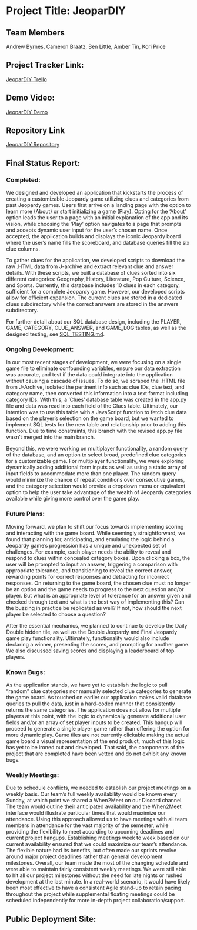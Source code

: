 # Project Title: JeoparDIY

## Team Members
Andrew Byrnes, Cameron Braatz, Ben Little, Amber Tin, Kori Price

## Project Tracker Link:
[JeoparDIY Trello](https://trello.com/b/H7kuLDWW/teamtbdsdtmspr2024)

## Demo Video:
[JeoparDIY Demo](https://github.com/byrne-saw/team_tbd_sdtm_spr_2024/blob/main/JeoparDIY_demo_video.mp4)

## Repository Link
[JeoparDIY Repository](https://github.com/byrne-saw/team_tbd_sdtm_spr_2024)

## Final Status Report:
### Completed:
We designed and developed an application that kickstarts the process of creating a customizable Jeopardy game utilizing clues and categories from past Jeopardy games. Users first arrive on a landing page with the option to learn more (About) or start initializing a game (Play). Opting for the ‘About’ option leads the user to a page with an initial explanation of the app and its vision, while choosing the ‘Play’ option navigates to a page that prompts and accepts dynamic user input for the user’s chosen name. Once accepted, the application builds and displays the iconic Jeopardy board where the user’s name fills the scoreboard, and database queries fill the six clue columns.

To gather clues for the application, we developed scripts to download the raw .HTML data from J-archive and extract relevant clue and answer details. With these scripts, we built a database of clues sorted into six different categories: Geography, History, Literature, Pop Culture, Science, and Sports. Currently, this database includes 10 clues in each category, sufficient for a complete Jeopardy game. However, our developed scripts allow for efficient expansion. The current clues are stored in a dedicated clues subdirectory while the correct answers are stored in the answers subdirectory.  

For further detail about our SQL database design, including the PLAYER, GAME, CATEGORY, CLUE_ANSWER, and GAME_LOG tables, as well as the designed testing, see 
 [SQL_TESTING.md](https://github.com/byrne-saw/team_tbd_sdtm_spr_2024/blob/main/SQL_TESTING.md).


### Ongoing Development:
In our most recent stages of development, we were focusing on a single game file to eliminate confounding variables, ensure our data extraction was accurate, and test if the data could integrate into the application without causing a cascade of issues. To do so, we scraped the .HTML file from J-Archive, isolated the pertinent info such as clue IDs, clue text, and category name, then converted this information into a text format including category IDs. With this, a ‘Clues’ database table was created in the app.py file and data was read into each field of the Clues table. Ultimately, our intention was to use this table with a JavaScript function to fetch clue data based on the player’s selection on the game board, but we wanted to implement SQL tests for the new table and relationship prior to adding this function. Due to time constraints, this branch with the revised app.py file wasn’t merged into the main branch. 

Beyond this, we were working on multiplayer functionality, a random query of the database, and an option to select broad, predefined clue categories for a customizable game. For multiplayer functionality, we were exploring dynamically adding additional form inputs as well as using a static array of input fields to accommodate more than one player. The random query would minimize the chance of repeat conditions over consecutive games, and the category selection would provide a dropdown menu or equivalent option to help the user take advantage of the wealth of Jeopardy categories available while giving more control over the game play.


### Future Plans:
Moving forward, we plan to shift our focus towards implementing scoring and interacting with the game board. While seemingly straightforward, we found that planning for, anticipating, and emulating the logic behind a Jeopardy game’s progression has a unique and unexpected set of challenges. For example, each player needs the ability to reveal and respond to clues within concealed category boxes. Upon clicking a box, the user will be prompted to input an answer, triggering a comparison with appropriate tolerance, and transitioning to reveal the correct answer, rewarding points for correct responses and detracting for incorrect responses. On returning to the game board, the chosen clue must no longer be an option and the game needs to progress to the next question and/or player. But what is an appropriate level of tolerance for an answer given and checked through text and what is the best way of implementing this? Can the buzzing in practice be replicated as well? If not, how should the next player be selected to choose a question? 

After the essential mechanics, we planned to continue to develop the Daily Double hidden tile, as well as the Double Jeopardy and Final Jeopardy game play functionality. Ultimately, functionality would also include declaring a winner, presenting the scores, and prompting for another game. We also discussed saving scores and displaying a leaderboard of top players.

### Known Bugs:
As the application stands, we have yet to establish the logic to pull “random” clue categories nor manually selected clue categories to generate the game board. As touched on earlier our application makes valid database queries to pull the data, just in a hard-coded manner that consistently returns the same categories. 
The application does not allow for multiple players at this point, with the logic to dynamically generate additional user fields and/or an array of set player inputs to be created. This hangup will proceed to generate a single player game rather than offering the option for more dynamic play.
Game tiles are not currently clickable making the actual game board a visual representation of the end product, much of this logic has yet to be ironed out and developed. That said, the components of the project that are completed have been vetted and do not exhibit any known bugs.

### Weekly Meetings:
Due to schedule conflicts, we needed to establish our project meetings on a weekly basis. Our team’s full weekly availability would be known every Sunday, at which point we shared a When2Meet on our Discord channel. The team would outline their anticipated availability and the When2Meet interface would illustrate particular times that would maximize our attendance.
Using this approach allowed us to have meetings with all team members in attendance for the vast majority of the semester, while providing the flexibility to meet according to upcoming deadlines and current project hangups. Establishing meetings week to week based on our current availability ensured that we could maximize our team’s attendance. The flexible nature had its benefits, but often made our sprints revolve around major project deadlines rather than general development milestones.
Overall, our team made the most of the changing schedule and were able to maintain fairly consistent weekly meetings. We were still able to hit all our project milestones without the need for late nights or rushed development at the last minute. In a real-world scenario, it would have likely been most effective to have a consistent Agile stand-up to retain pacing throughout the project while supplemental floating meetings could be scheduled independently for more in-depth project collaboration/support.

## Public Deployment Site:
